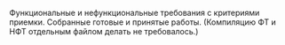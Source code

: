 Функциональные и нефункциональные требования с критериями приемки. 
Собранные готовые и принятые работы. (Компиляцию ФТ и НФТ отдельным файлом делать не требовалось.)
